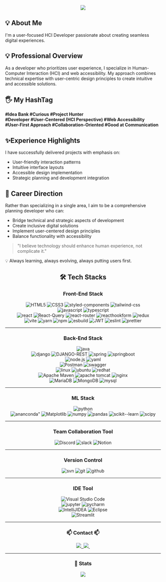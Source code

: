 <!-- Top -->
<div align= "center">
    <img src="https://capsule-render.vercel.app/api?type=waving&color=gradient&height=180&text=Hello%20World%20:)%20Moondy%20GitHub&animation=&fontColor=000000&fontSize=50" /> </div>

## 💡 About Me 
I'm a user-focused HCI Developer passionate about creating seamless digital experiences.

## 💡 Professional Overview

As a developer who prioritizes user experience, I specialize in Human-Computer Interaction (HCI) and web accessibility. My approach combines technical expertise with user-centric design principles to create intuitive and accessible solutions.


## 🖐 My HashTag

<div><strong>#Idea Bank #Curious #Project Hunter</strong>
 <div><strong>#Developer #User-Centered (HCI Perspective) #Web Accessibility</strong></div>
 <div><strong>#User-First Approach #Collaboration-Oriented #Good at Communication</strong></div>

## ✨Experience Highlights

I have successfully delivered projects with emphasis on:

-   User-friendly interaction patterns
-   Intuitive interface layouts
-   Accessible design implementation
-   Strategic planning and development integration

## 👀 Career Direction

Rather than specializing in a single area, I aim to be a comprehensive planning developer who can:

-   Bridge technical and strategic aspects of development
-   Create inclusive digital solutions
-   Implement user-centered design principles
-   Balance functionality with accessibility

> "I believe technology should enhance human experience, not complicate it."

💡 Always learning, always evolving, always putting users first.

<!--🛠️ Tech Stacks  -->
<div align="center">
    <h2>🛠️ Tech Stacks</h2>
</div>

<!-- Front-End Stack  -->
<div style="margin: 0 auto; text-align: center;" align="center">
  <h3>Front-End Stack</h3>
</div>

<!--HTML/CSS  -->
<div style="margin: 0 auto; text-align: center;" align= "center">
    <img src="https://img.shields.io/badge/html5-%23E34F26.svg?style=for-the-badge&logo=html5&logoColor=white" alt="HTML5" />
    <img src="https://img.shields.io/badge/css3-%231572B6.svg?style=for-the-badge&logo=css3&logoColor=white" alt="CSS3" />
    <img src="https://img.shields.io/badge/styled--components-DB7093?style=for-the-badge&logo=styled-components&logoColor=white" alt="styled-components" />
    <img src="https://img.shields.io/badge/tailwindcss-%2338B2AC.svg?style=for-the-badge&logo=tailwind-css&logoColor=white" alt="tailwind-css" />
</div>

<!--Language  -->
<div style="margin: 0 auto; text-align: center;" align= "center">
       <img src="https://img.shields.io/badge/javascript-%23323330.svg?style=for-the-badge&logo=javascript&logoColor=%23F7DF1E" alt="javascript" />
     <img src="https://img.shields.io/badge/typescript-%23007ACC.svg?style=for-the-badge&logo=typescript&logoColor=white" alt="typescript" />
</div>

<!-- Frameworks, Platforms and Libraries -->
<!-- React -->
<div style="margin: 0 auto; text-align: center;" align= "center">
	<img src="https://img.shields.io/badge/react-%2320232a.svg?style=for-the-badge&logo=react&logoColor=%2361DAFB" alt ="react" />
	<img src="https://img.shields.io/badge/-React%20Query-FF4154?style=for-the-badge&logo=react%20query&logoColor=white" alt ="React-Query" />
	<img src="https://img.shields.io/badge/React_Router-CA4245?style=for-the-badge&logo=react-router&logoColor=white" alt ="react-router" />
	<img src="https://img.shields.io/badge/React%20Hook%20Form-%23EC5990.svg?style=for-the-badge&logo=reacthookform&logoColor=white" alt ="reacthookform" />
	<img src="https://img.shields.io/badge/redux-%23593d88.svg?style=for-the-badge&logo=redux&logoColor=white" alt ="redux" />
</div>

<!-- ETC -->
<div style="margin: 0 auto; text-align: center;" align= "center">
	<img src="https://img.shields.io/badge/vite-%23646CFF.svg?style=for-the-badge&logo=vite&logoColor=white" alt ="vite" />
	<img src="https://img.shields.io/badge/yarn-%232C8EBB.svg?style=for-the-badge&logo=yarn&logoColor=white" alt = "yarn" />
  <img  src="https://img.shields.io/badge/NPM-%23CB3837.svg?style=for-the-badge&logo=npm&logoColor=white" alt = "npm" />
	<img src="https://img.shields.io/badge/esbuild-%23FFCF00.svg?style=for-the-badge&logo=esbuild&logoColor=black" alt ="esbuild" />
	<img src="https://img.shields.io/badge/JWT-black?style=for-the-badge&logo=JSON%20web%20tokens" alt ="JWT" />
	<img src="https://img.shields.io/badge/ESLint-4B3263?style=for-the-badge&logo=eslint&logoColor=white" alt ="eslint" />
	<img src="https://img.shields.io/badge/prettier-%23F7B93E.svg?style=for-the-badge&logo=prettier&logoColor=black" alt = "prettier" />
</div>

<hr>

<!-- Back-End Stack -->
<div style="margin: 0 auto; text-align: center;" align="center">
  <h3>Back-End Stack</h3>
</div>

<!--Language  -->
<div style="margin: 0 auto; text-align: center;" align= "center">
<img src="https://img.shields.io/badge/java-%23ED8B00.svg?style=for-the-badge&logo=openjdk&logoColor=white" alt = "java" />
</div>

<!--  Frameworks, Platforms and Libraries -->
<div style="margin: 0 auto; text-align: center;" align= "center">
	<img src="https://img.shields.io/badge/django-%23092E20.svg?style=for-the-badge&logo=django&logoColor=white" alt ="django" />
	<img src="https://img.shields.io/badge/DJANGO-REST-ff1709?style=for-the-badge&logo=django&logoColor=white&color=ff1709&labelColor=gray" alt = "DJANGO-REST" />
	<img src="https://img.shields.io/badge/spring-%236DB33F.svg?style=for-the-badge&logo=spring&logoColor=white" alt ="spring" />
	<img src="https://img.shields.io/badge/springBoot-%236DB33F.svg?style=for-the-badge&logo=spring&logoColor=white" alt ="springboot" />
</div>

<div style="margin: 0 auto; text-align: center;" align= "center">
	<img src="https://img.shields.io/badge/node.js-6DA55F?style=for-the-badge&logo=node.js&logoColor=white" alt ="node.js" />
	<img src="https://img.shields.io/badge/yaml-%23ffffff.svg?style=for-the-badge&logo=yaml&logoColor=151515" alt = "yaml" />
</div>

<!-- API -->
<div style="margin: 0 auto; text-align: center;" align= "center">
	<img src="https://img.shields.io/badge/Postman-FF6C37?style=for-the-badge&logo=postman&logoColor=white" alt ="Postman" />
	<img src="https://img.shields.io/badge/-Swagger-%23Clojure?style=for-the-badge&logo=swagger&logoColor=white" alt = "swagger" />
</div>

<!-- Server -->
<div style="margin: 0 auto; text-align: center;" align= "center">
	<img src="https://img.shields.io/badge/Linux-FCC624?style=for-the-badge&logo=linux&logoColor=black" alt = "linux" />
	<img src="https://img.shields.io/badge/Ubuntu-E95420?style=for-the-badge&logo=ubuntu&logoColor=white" alt  ="ubuntu" />
	<img src="https://img.shields.io/badge/Red%20Hat-EE0000?style=for-the-badge&logo=redhat&logoColor=white" alt = "redhat" />
</div>

<div style="margin: 0 auto; text-align: center;" align= "center">
	<img src="https://img.shields.io/badge/Apache%20Maven-C71A36?style=for-the-badge&logo=Apache%20Maven&logoColor=white" alt ="Apache Maven" />
	<img src="https://img.shields.io/badge/apache%20tomcat-%23F8DC75.svg?style=for-the-badge&logo=apache-tomcat&logoColor=black" alt ="apache tomcat" />
	<img src="https://img.shields.io/badge/nginx-%23009639.svg?style=for-the-badge&logo=nginx&logoColor=white" alt ="nginx" />

<!-- Databases -->
<div style="margin: 0 auto; text-align: center;" align= "center">
	<img src="https://img.shields.io/badge/MariaDB-003545?style=for-the-badge&logo=mariadb&logoColor=white" alt ="MariaDB" />
	<img src="https://img.shields.io/badge/MongoDB-%234ea94b.svg?style=for-the-badge&logo=mongodb&logoColor=white" alt ="MongoDB" />
	<img src="https://img.shields.io/badge/mysql-4479A1.svg?style=for-the-badge&logo=mysql&logoColor=white" alt ="mysql" />

<hr>

<!-- ML Stack  -->
<div style="margin: 0 auto; text-align: center;" align="center">
  <h3>ML Stack</h3>
</div>

<!-- Languages -->
<div style="margin: 0 auto; text-align: center;" align= "center">
	<img src="https://img.shields.io/badge/python-3670A0?style=for-the-badge&logo=python&logoColor=ffdd54" alt ="python" />
</div>

<!--  Frameworks, Platforms and Libraries -->
<div style="margin: 0 auto; text-align: center;" align= "center">
	<img src="https://img.shields.io/badge/Anaconda-%2344A833.svg?style=for-the-badge&logo=anaconda&logoColor=white" alt  = ananconda" />
	<img src="https://img.shields.io/badge/Matplotlib-%23ffffff.svg?style=for-the-badge&logo=Matplotlib&logoColor=black" alt ="Matplotlib" />
	<img src="https://img.shields.io/badge/numpy-%23013243.svg?style=for-the-badge&logo=numpy&logoColor=white" alt ="numpy" />
	<img src="https://img.shields.io/badge/pandas-%23150458.svg?style=for-the-badge&logo=pandas&logoColor=white" alt ="pandas" />
	<img src="https://img.shields.io/badge/scikit--learn-%23F7931E.svg?style=for-the-badge&logo=scikit-learn&logoColor=white" alt ="scikit--learn" />
	<img src="https://img.shields.io/badge/SciPy-%230C55A5.svg?style=for-the-badge&logo=scipy&logoColor=%white" alt = "scipy" />
</div>

<hr>

<!-- Team Collaboration Tool Stack  -->
<div style="margin: 0 auto; text-align: center;" align="center">
  <h3>Team Collaboration Tool</h3>
</div>

<div style="margin: 0 auto; text-align: center;" align= "center">
	<img src="https://img.shields.io/badge/Discord-%235865F2.svg?style=for-the-badge&logo=discord&logoColor=white" alt ="Discord" />
	<img src="https://img.shields.io/badge/Slack-4A154B?style=for-the-badge&logo=slack&logoColor=white" alt ="slack" />
	<img src="https://img.shields.io/badge/Notion-%23000000.svg?style=for-the-badge&logo=notion&logoColor=white" alt ="Notion" />
</div>

<hr>

<!--  Version Control -->
<div style="margin: 0 auto; text-align: center;" align="center">
  <h3>Version Control</h3>
</div>

<div style="margin: 0 auto; text-align: center;" align= "center">
	<img src="https://img.shields.io/badge/subversion-%23809CC9.svg?style=for-the-badge&logo=subversion&logoColor=white" alt ="svn" />
	<img src="https://img.shields.io/badge/git-%23F05033.svg?style=for-the-badge&logo=git&logoColor=white" alt ="git" />
	<img src="https://img.shields.io/badge/github-%23121011.svg?style=for-the-badge&logo=github&logoColor=white" alt ="github" />

<hr>

<!-- IDE Tool  -->
<div style="margin: 0 auto; text-align: center;" align="center">
  <h3>IDE Tool</h3>
</div>

<div style="margin: 0 auto; text-align: center;" align= "center">
	<img src="https://img.shields.io/badge/Visual%20Studio%20Code-0078d7.svg?style=for-the-badge&logo=visual-studio-code&logoColor=white" alt ="Visual Studio Code" />
</div>
	<div style="margin: 0 auto; text-align: center;" align= "center">
	<img src="https://img.shields.io/badge/jupyter-%23FA0F00.svg?style=for-the-badge&logo=jupyter&logoColor=white" alt ="jupyter" />
	<img src="https://img.shields.io/badge/pycharm-143?style=for-the-badge&logo=pycharm&logoColor=black&color=black&labelColor=green" alt ="pycharm" />
</div>
	<div style="margin: 0 auto; text-align: center;" align= "center">
		<img src="https://img.shields.io/badge/IntelliJIDEA-000000.svg?style=for-the-badge&logo=intellij-idea&logoColor=white" alt ="IntelliJIDEA" />
	<img src="https://img.shields.io/badge/Eclipse-FE7A16.svg?style=for-the-badge&logo=Eclipse&logoColor=white" alt ="Eclipse" />
<div style="margin: 0 auto; text-align: center;" align= "center">
	<img src="https://img.shields.io/badge/Streamlit-%23FE4B4B.svg?style=for-the-badge&logo=streamlit&logoColor=white" alt ="Streamlit" />
</div>

<hr>

<!-- 📫 Contact 📫  -->
<div style="margin: 0 auto; text-align: center;" align="center">
  <h3>📫 Contact 📫</h3>
</div>

<div style="margin: 0 auto; text-align: center;" align= "center">
  <a href="https://grove-atom-787.notion.site/Daye-Profile-0270fad007094f9ca68704ea06f10ea2?pvs=4">
     <img src="https://img.shields.io/badge/Notion-000000?style=for-the-badge&logo=Notion&logoColor=white">&nbsp
  </a>
  <a href="mailto:moondaye0217@gmail.com">
    <img
      src="https://img.shields.io/badge/moondaye0217@gmail.com-D14836?style=for-the-badge&logo=gmail&logoColor=white"/>&nbsp
  </a>
</div>

<hr>

<!--🏅 Stats  -->
<div style="margin: 0 auto; text-align: center;" align="center">
  <h3>🏅 Stats</h3>
</div>

<div style="margin: 0 auto; text-align: center;" align="center">
  <!-- GitHub Stats Card -->
  <a href="https://github.com/Moondy217/github-readme-stats">
    <img src="https://github-readme-stats.vercel.app/api?username=Moondy217&show_icons=true&hide_title=true&hide=prs&count_private=true&include_all_commits=true" />
  </a>
